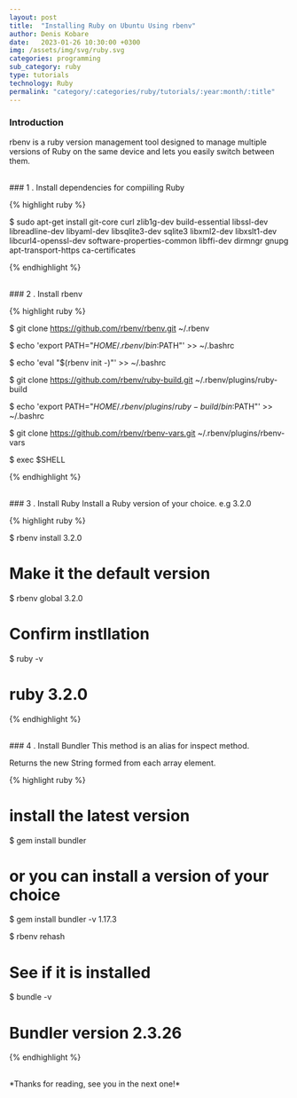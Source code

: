 ```yaml
---
layout: post
title:  "Installing Ruby on Ubuntu Using rbenv"
author: Denis Kobare
date:   2023-01-26 10:30:00 +0300
img: /assets/img/svg/ruby.svg
categories: programming
sub_category: ruby
type: tutorials
technology: Ruby
permalink: "category/:categories/ruby/tutorials/:year:month/:title"
---
```



### Introduction
rbenv is a ruby version management tool designed to manage multiple versions of 
Ruby on the same device and lets you easily switch between them.



<br>
### 1 . Install dependencies for compiiling Ruby

{% highlight ruby %}

$ sudo apt-get install git-core curl zlib1g-dev build-essential libssl-dev libreadline-dev libyaml-dev libsqlite3-dev sqlite3 libxml2-dev libxslt1-dev libcurl4-openssl-dev software-properties-common libffi-dev dirmngr gnupg apt-transport-https ca-certificates

{% endhighlight %}


<br>
### 2 . Install rbenv

{% highlight ruby %}

$ git clone https://github.com/rbenv/rbenv.git ~/.rbenv

$ echo 'export PATH="$HOME/.rbenv/bin:$PATH"' >> ~/.bashrc

$ echo 'eval "$(rbenv init -)"' >> ~/.bashrc

$ git clone https://github.com/rbenv/ruby-build.git ~/.rbenv/plugins/ruby-build

$ echo 'export PATH="$HOME/.rbenv/plugins/ruby-build/bin:$PATH"' >> ~/.bashrc

$ git clone https://github.com/rbenv/rbenv-vars.git ~/.rbenv/plugins/rbenv-vars

$ exec $SHELL

{% endhighlight %}


<br>
### 3 . Install Ruby 
Install a Ruby version of your choice. e.g 3.2.0

{% highlight ruby %}

$ rbenv install 3.2.0

# Make it the default version
$ rbenv global 3.2.0

# Confirm instllation
$ ruby -v

# ruby 3.2.0

{% endhighlight %}


<br>
### 4 . Install Bundler
This method is an alias for <span class="badge">inspect</span> method.

Returns the new String formed from each array element.

{% highlight ruby %}

# install the latest version
$ gem install bundler


# or you can install a version of your choice
$ gem install bundler -v 1.17.3


$ rbenv rehash


# See if it is installed

$ bundle -v

# Bundler version 2.3.26

{% endhighlight %}



<br>
*Thanks for reading, see you in the next one!*
